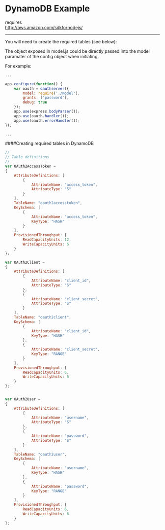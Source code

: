 # DynamoDB Example

requires  
http://aws.amazon.com/sdkfornodejs/  

- - -

You will need to create the required tables (see below):

The object exposed in model.js could be directly passed into the model paramater of the config
object when initiating.

For example:

```js
...

app.configure(function() {
	var oauth = oauthserver({
		model: require('./model'),
		grants: ['password'],
		debug: true
	});
	app.use(express.bodyParser());
	app.use(oauth.handler());
	app.use(oauth.errorHandler());
});

...
```


####Creating required tables in DynamoDB

```js
//
// Table definitions
//
var OAuth2AccessToken =
{
    AttributeDefinitions: [
        {
            AttributeName: "access_token",
            AttributeType: "S"
        }
    ],
    TableName: "oauth2accesstoken",
    KeySchema: [
        {
            AttributeName: "access_token",
            KeyType: "HASH"
        }
    ],
    ProvisionedThroughput: {
        ReadCapacityUnits: 12,
        WriteCapacityUnits: 6
    }
};

var OAuth2Client =
{
    AttributeDefinitions: [
        {
            AttributeName: "client_id",
            AttributeType: "S"
        },
        {
            AttributeName: "client_secret",
            AttributeType: "S"
        }
    ],
    TableName: "oauth2client",
    KeySchema: [
        {
            AttributeName: "client_id",
            KeyType: "HASH"
        },
        {
            AttributeName: "client_secret",
            KeyType: "RANGE"
        }
    ],
    ProvisionedThroughput: {
        ReadCapacityUnits: 6,
        WriteCapacityUnits: 6
    }
};


var OAuth2User =
{
    AttributeDefinitions: [
        {
            AttributeName: "username",
            AttributeType: "S"
        },
        {
            AttributeName: "password",
            AttributeType: "S"
        }
    ],
    TableName: "oauth2user",
    KeySchema: [
        {
            AttributeName: "username",
            KeyType: "HASH"
        },
        {
            AttributeName: "password",
            KeyType: "RANGE"
        }
    ],
    ProvisionedThroughput: {
        ReadCapacityUnits: 6,
        WriteCapacityUnits: 6
    }
};
```
